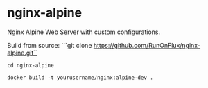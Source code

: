 # nginx-alpine
Nginx Alpine Web Server with custom configurations.

Build from source:
```git clone https://github.com/RunOnFlux/nginx-alpine.git``

```cd nginx-alpine```

```docker build -t yourusername/nginx:alpine-dev .```

